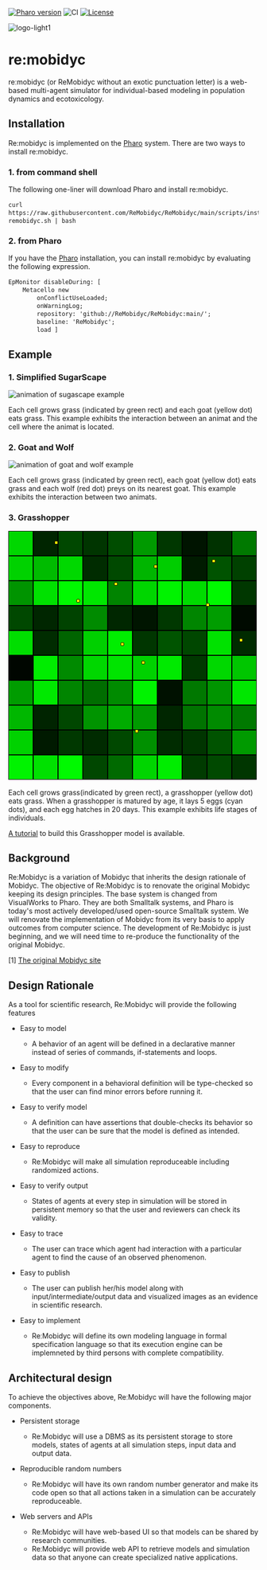 [![Pharo version](https://img.shields.io/badge/Pharo-8.0-%23aac9ff.svg)](https://pharo.org/download)
![CI](https://github.com/tomooda/ViennaTalk/actions/workflows/test.yml/badge.svg)
[![License](https://img.shields.io/badge/license-MIT-blue.svg)](https://raw.githubusercontent.com/cormas/cormas/master/LICENSE)

![logo-light1](images/logo-light1.png)

# re:mobidyc
reːmobidyc (or ReMobidyc without an exotic punctuation letter) is a web-based multi-agent simulator for individual-based modeling in population dynamics and ecotoxicology.

## Installation

Re:mobidyc is implemented on the [Pharo](https://pharo.org/) system.
There are two ways to install re:mobidyc.

### 1. from command shell

The following one-liner will download Pharo and install re:mobidyc.

```
curl https://raw.githubusercontent.com/ReMobidyc/ReMobidyc/main/scripts/install-remobidyc.sh | bash
```

### 2. from Pharo

If you have the [Pharo](https://pharo.org/) installation, you can install re:mobidyc by evaluating the following expression.

```
EpMonitor disableDuring: [
	Metacello new
		onConflictUseLoaded;
		onWarningLog;
		repository: 'github://ReMobidyc/ReMobidyc:main/';
		baseline: 'ReMobidyc';
		load ] 
```

## Example

### 1. Simplified SugarScape
![animation of sugascape example](images/SugarScape.png)

Each cell grows grass (indicated by green rect) and each goat (yellow dot) eats grass.
This example exhibits the interaction between an animat and the cell where the animat is located.

### 2. Goat and Wolf
![animation of goat and wolf example](images/GoatAndWolf.png)

Each cell grows grass (indicated by green rect), each goat (yellow dot) eats grass and each wolf (red dot) preys on its nearest goat.
This example exhibits the interaction between two animats.

### 3. Grasshopper
![animation of grasshoppers example](images/Grasshoppers.png)

Each cell grows grass(indicated by green rect), a grasshopper (yellow dot) eats grass.
When a grasshopper is matured by age, it lays 5 eggs (cyan dots), and each egg hatches in 20 days.
This example exhibits life stages of individuals.

[A tutorial](Tutorials/Grasshoppers/Grasshoppers.md) to build this Grasshopper model is available.

## Background
Re:Mobidyc is a variation of Mobidyc that inherits the design rationale
of Mobidyc.
The objective of Re:Mobidyc is to renovate the original Mobidyc keeping
its design principles.
The base system is changed from VisualWorks to Pharo.
They are both Smalltalk systems, and Pharo is today's most actively
developed/used open-source Smalltalk system.
We will renovate the implementation of Mobidyc from its very basis to
apply outcomes from computer science.
The development of Re:Mobidyc is just beginning, and we will need time
to re-produce the functionality of the original Mobidyc.

[1] [The original Mobidyc site](https://mobidyc.cnrs.fr/index.php?title=English_summary)

## Design Rationale
As a tool for scientific research, ReːMobidyc will provide the following features

* Easy to model
  - A behavior of an agent will be defined in a declarative manner instead of series of commands, if-statements and loops.

* Easy to modify
  - Every component in a behavioral definition will be type-checked so that the user can find minor errors before running it.

* Easy to verify model
  - A definition can have assertions that double-checks its behavior so that the user can be sure that the model is defined as intended.

* Easy to reproduce
  - ReːMobidyc will make all simulation reproduceable including randomized actions.

* Easy to verify output
  - States of agents at every step in simulation will be stored in persistent memory so that the user and reviewers can check its validity.

* Easy to trace
  - The user can trace which agent had interaction with a particular agent to find the cause of an observed phenomenon. 

* Easy to publish
  - The user can publish her/his model along with input/intermediate/output data and visualized images as an evidence in scientific research.

* Easy to implement
  - ReːMobidyc will define its own modeling language in formal specification language so that its execution engine can be implemneted by third persons with complete compatibility.

## Architectural design
To achieve the objectives above, ReːMobidyc will have the following major components.

* Persistent storage
  - ReːMobidyc will use a DBMS as its persistent storage to store models, states of agents at all simulation steps, input data and output data.

* Reproducible random numbers
  - ReːMobidyc will have its own random number generator and make its code open so that all actions taken in a simulation can be accurately reproduceable.

* Web servers and APIs
  - ReːMobidyc will have web-based UI so that models can be shared by research communities.
  - ReːMobidyc will provide web API to retrieve models and simulation data so that anyone can create specialized native applications.
